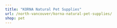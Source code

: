 ```yaml
---
title: "KORNA Natural Pet Supplies"
url: /north-vancouver/korna-natural-pet-supplies/
shop: pet
---
```

